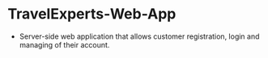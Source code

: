 # TravelExperts-Web-App

* Server-side web application that allows customer registration, login and managing of their account.

